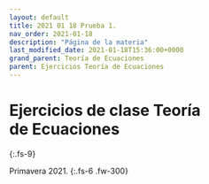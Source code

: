 ```yaml
---
layout: default
title: 2021 01 18 Prueba 1.
nav_order: 2021-01-18
description: "Página de la materia"
last_modified_date: 2021-01-18T15:36:00+0000
grand_parent: Teoría de Ecuaciones
parent: Ejercicios Teoría de Ecuaciones
---
```


# Ejercicios de clase Teoría de&nbsp;<span class="deg-sitio deg-sitio-texto">Ecuaciones</span>
{:.fs-9}

Primavera 2021.
{:.fs-6 .fw-300}
